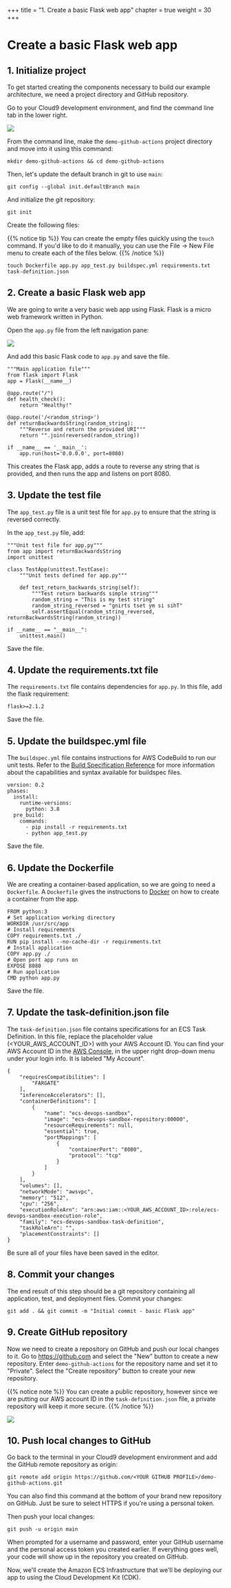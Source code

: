 +++
title = "1. Create a basic Flask web app"
chapter = true
weight = 30
+++

# Create a basic Flask web app

## 1. Initialize project

To get started creating the components necessary to build our example architecture, we need a project directory and GitHub repository.

Go to your Cloud9 development environment, and find the command line tab in the lower right.

![](/images/cloud9-command-line.png)

From the command line, make the `demo-github-actions` project directory and move into it using this command:

```
mkdir demo-github-actions && cd demo-github-actions
```

Then, let's update the default branch in git to use `main`:

```
git config --global init.defaultBranch main
```

And initialize the git repository:

``` 
git init
```

Create the following files:

{{% notice tip %}}
You can create the empty files quickly using the `touch` command. If you'd like to do it manually, you can use the File -> New File menu to create each of the files below.
{{% /notice %}}

```
touch Dockerfile app.py app_test.py buildspec.yml requirements.txt task-definition.json
```

## 2. Create a basic Flask web app

We are going to write a very basic web app using Flask. Flask is a micro web framework written in Python.

Open the `app.py` file from the left navigation pane:

![](/images/cloud9-open-file.png)

And add this basic Flask code to `app.py` and save the file.

```
"""Main application file"""
from flask import Flask
app = Flask(__name__)

@app.route("/")
def health_check():
    return "Healthy!"

@app.route('/<random_string>')
def returnBackwardsString(random_string):
    """Reverse and return the provided URI"""
    return "".join(reversed(random_string))

if __name__ == '__main__':
    app.run(host='0.0.0.0', port=8080)
```

This creates the Flask app, adds a route to reverse any string that is provided, and then runs the app and listens on port 8080.

## 3. Update the test file

The `app_test.py` file is a unit test file for `app.py` to ensure that the string is reversed correctly.

In the `app_test.py` file, add:

```
"""Unit test file for app.py"""
from app import returnBackwardsString
import unittest

class TestApp(unittest.TestCase):
    """Unit tests defined for app.py"""

    def test_return_backwards_string(self):
        """Test return backwards simple string"""
        random_string = "This is my test string"
        random_string_reversed = "gnirts tset ym si sihT"
        self.assertEqual(random_string_reversed, returnBackwardsString(random_string))

if __name__ == "__main__":
    unittest.main()
```

Save the file. 

## 4. Update the requirements.txt file

The `requirements.txt` file contains dependencies for `app.py`. In this file, add the flask requirement:

```
flask>=2.1.2
```

Save the file. 

## 5. Update the buildspec.yml file

The `buildspec.yml` file contains instructions for AWS CodeBuild to run our unit tests. Refer to the [Build Specification Reference](https://docs.aws.amazon.com/codebuild/latest/userguide/build-spec-ref.html) for more information about the capabilities and syntax available for buildspec files.

```
version: 0.2
phases:
  install:
    runtime-versions:
      python: 3.8
  pre_build:
    commands:
      - pip install -r requirements.txt
      - python app_test.py
```

Save the file. 

## 6. Update the Dockerfile

We are creating a container-based application, so we are going to need a `Dockerfile`. A `Dockerfile` gives the instructions to [Docker](https://www.docker.com/) on how to create a container from the app.

```
FROM python:3
# Set application working directory
WORKDIR /usr/src/app
# Install requirements
COPY requirements.txt ./
RUN pip install --no-cache-dir -r requirements.txt
# Install application
COPY app.py ./
# Open port app runs on
EXPOSE 8080
# Run application
CMD python app.py
```

Save the file. 

## 7. Update the task-definition.json file

The `task-definition.json` file contains specifications for an ECS Task Definition. In this file, replace the placeholder value (<YOUR_AWS_ACCOUNT_ID>) with your AWS Account ID. You can find your AWS Account ID in the [AWS Console](https://console.aws.amazon.com/), in the upper right drop-down menu under your login info. It is labeled "My Account".

```
{
    "requiresCompatibilities": [
        "FARGATE"
    ],
    "inferenceAccelerators": [],
    "containerDefinitions": [
        {
            "name": "ecs-devops-sandbox",
            "image": "ecs-devops-sandbox-repository:00000",
            "resourceRequirements": null,
            "essential": true,
            "portMappings": [
                {
                    "containerPort": "8080",
                    "protocol": "tcp"
                }             
            ]
        }
    ],
    "volumes": [],
    "networkMode": "awsvpc",
    "memory": "512",
    "cpu": "256",
    "executionRoleArn": "arn:aws:iam::<YOUR_AWS_ACCOUNT_ID>:role/ecs-devops-sandbox-execution-role",
    "family": "ecs-devops-sandbox-task-definition",
    "taskRoleArn": "",
    "placementConstraints": []
}
```

Be sure all of your files have been saved in the editor.

## 8. Commit your changes

The end result of this step should be a git repository containing all application, test, and deployment files. Commit your changes:

```
git add . && git commit -m "Initial commit - basic Flask app"
```

## 9. Create GitHub repository

Now we need to create a repository on GitHub and push our local changes to it. Go to https://github.com and select the "New" button to create a new repository. Enter `demo-github-actions` for the repository name and set it to "Private". Select the "Create repository" button to create your new repository.

{{% notice note %}}
You can create a public repository, however since we are putting our AWS account ID in the `task-definition.json` file, a private repository will keep it more secure.
{{% /notice %}}

![](/images/create-github-repo.png)

## 10. Push local changes to GitHub

Go back to the terminal in your Cloud9 development environment and add the GitHub remote repository as origin:

```
git remote add origin https://github.com/<YOUR GITHUB PROFILE>/demo-github-actions.git
```

You can also find this command at the bottom of your brand new repository on GitHub. Just be sure to select HTTPS if you're using a personal token.

Then push your local changes:

```
git push -u origin main
```

When prompted for a username and password, enter your GitHub username and the personal access token you created earlier. If everything goes well, your code will show up in the repository you created on GitHub.

Now, we'll create the Amazon ECS Infrastructure that we'll be deploying our app to using the Cloud Development Kit (CDK).

